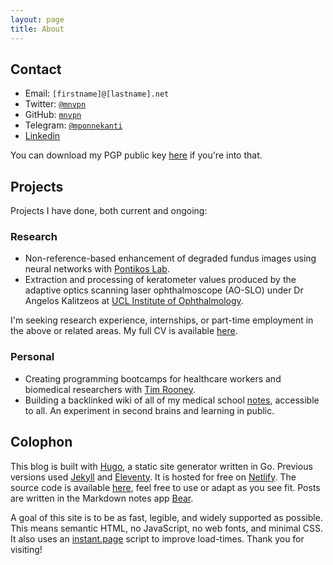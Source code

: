 ```yaml
---
layout: page
title: About
---
```


## Contact

- Email: `[firstname]@[lastname].net`
- Twitter: [`@mnvpn`](https://twitter.com/mnvpn)
- GitHub: [`mnvpn`](https://github.com/mnvpn)
- Telegram: [`@mponnekanti`](https://t.me/mponnekanti)
- [Linkedin](https://linkedin.com/in/manavponnekanti)

You can download my PGP public key [here](/assets/publickey.asc) if you're into that.
## Projects

Projects I have done, both current and ongoing:

### Research

- Non-reference-based enhancement of degraded fundus images using neural networks with [Pontikos Lab](https://pontikoslab.com).
- Extraction and processing of keratometer values produced by the adaptive optics scanning laser ophthalmoscope (AO-SLO) under Dr Angelos Kalitzeos at [UCL Institute of Ophthalmology](https://www.ucl.ac.uk/ioo/).

I'm seeking research experience, internships, or part-time employment in the above or related areas. My full CV is available [here](/assets/CV.pdf).

### Personal

- Creating programming bootcamps for healthcare workers and biomedical researchers with [Tim Rooney](https://twitter.com/tjrwriting).
- Building a backlinked wiki of all of my medical school [notes](/notes), accessible to all. An experiment in second brains and learning in public.

## Colophon

This blog is built with [Hugo](https://gohugo.io/), a static site generator written in Go. Previous versions used [Jekyll](https://jekyllrb.com) and [Eleventy](https://11ty.dev). It is hosted for free on [Netlify](https://netlify.com). The source code is available [here](https://github.com/mnvpn/website), feel free to use or adapt as you see fit. Posts are written in the Markdown notes app [Bear](https://bear.app).

A goal of this site is to be as fast, legible, and widely supported as possible. This means semantic HTML, no JavaScript, no web fonts, and minimal CSS. It also uses an [instant.page](https://instant.page) script to improve load-times. Thank you for visiting!